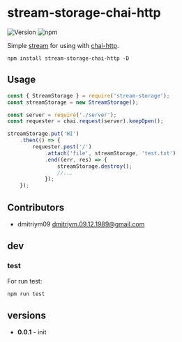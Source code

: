 # stream-storage-chai-http

![Version](https://img.shields.io/badge/version-0.0.1-green.svg)
![npm](https://img.shields.io/npm/dy/stream-storage-chai-http)

Simple [stream](https://github.com/dmitriym09/stream-storage) for using with [chai-http](https://github.com/chaijs/chai-http).

```
npm install stream-storage-chai-http -D
```

## Usage

```js
const { StreamStorage } = require('stream-storage');
const streamStorage = new StreamStorage();

const server = require('./server');
const requester = chai.request(server).keepOpen();

streamStorage.put('HI')
    .then(() => {
        requester.post('/')
            .attach('file', streamStorage, 'test.txt')
            .end((err, res) => {
                streamStorage.destroy();
                //...
            });
    });
```

## Contributors
 * dmitriym09 <dmitriym.09.12.1989@gmail.com>

## dev

### test

For run test:
```js
npm run test
```

## versions

- **0.0.1** - init
